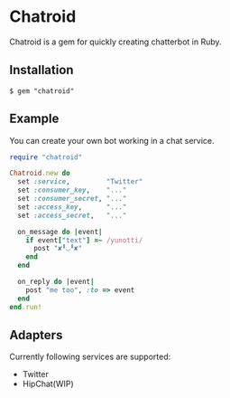 # Chatroid
Chatroid is a gem for quickly creating chatterbot in Ruby.

## Installation

```
$ gem "chatroid"
```

## Example
You can create your own bot working in a chat service.

```ruby
require "chatroid"

Chatroid.new do
  set :service,         "Twitter"
  set :consumer_key,    "..."
  set :consumer_secret, "..."
  set :access_key,      "..."
  set :access_secret,   "..."

  on_message do |event|
    if event["text"] =~ /yunotti/
      post "✘╹◡╹✘"
    end
  end

  on_reply do |event|
    post "me too", :to => event
  end
end.run!
```

## Adapters
Currently following services are supported:

* Twitter
* HipChat(WIP)
